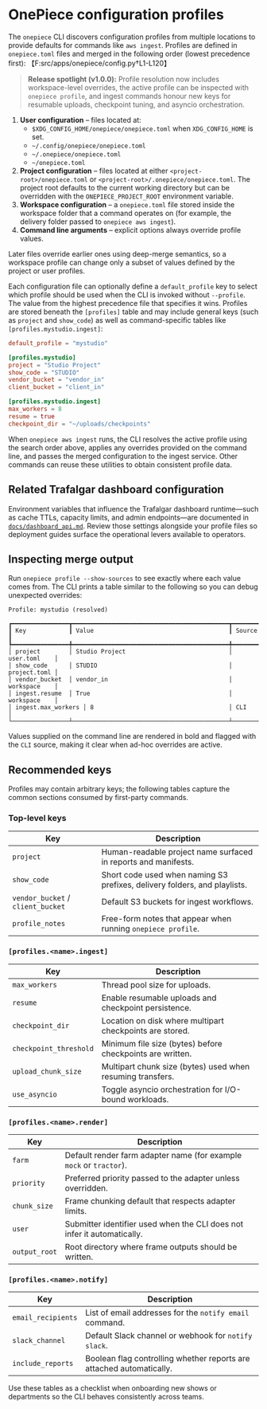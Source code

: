 # OnePiece configuration profiles

The `onepiece` CLI discovers configuration profiles from multiple locations to
provide defaults for commands like `aws ingest`. Profiles are defined in
`onepiece.toml` files and merged in the following order (lowest precedence
first): 【F:src/apps/onepiece/config.py†L1-L120】

> **Release spotlight (v1.0.0):** Profile resolution now includes workspace-level overrides, the active profile can be inspected with `onepiece profile`, and ingest commands honour new keys for resumable uploads, checkpoint tuning, and asyncio orchestration.

1. **User configuration** – files located at:
   - `$XDG_CONFIG_HOME/onepiece/onepiece.toml` when `XDG_CONFIG_HOME` is set.
   - `~/.config/onepiece/onepiece.toml`
   - `~/.onepiece/onepiece.toml`
   - `~/onepiece.toml`
2. **Project configuration** – files located at either
   `<project-root>/onepiece.toml` or `<project-root>/.onepiece/onepiece.toml`.
   The project root defaults to the current working directory but can be
   overridden with the `ONEPIECE_PROJECT_ROOT` environment variable.
3. **Workspace configuration** – a `onepiece.toml` file stored inside the
   workspace folder that a command operates on (for example, the delivery folder
   passed to `onepiece aws ingest`).
4. **Command line arguments** – explicit options always override profile values.

Later files override earlier ones using deep-merge semantics, so a workspace
profile can change only a subset of values defined by the project or user
profiles.

Each configuration file can optionally define a `default_profile` key to select
which profile should be used when the CLI is invoked without `--profile`. The
value from the highest precedence file that specifies it wins. Profiles are
stored beneath the `[profiles]` table and may include general keys (such as
`project` and `show_code`) as well as command-specific tables like
`[profiles.mystudio.ingest]`:

```toml
default_profile = "mystudio"

[profiles.mystudio]
project = "Studio Project"
show_code = "STUDIO"
vendor_bucket = "vendor_in"
client_bucket = "client_in"

[profiles.mystudio.ingest]
max_workers = 8
resume = true
checkpoint_dir = "~/uploads/checkpoints"
```

When `onepiece aws ingest` runs, the CLI resolves the active profile using the
search order above, applies any overrides provided on the command line, and
passes the merged configuration to the ingest service. Other commands can reuse
these utilities to obtain consistent profile data.

## Related Trafalgar dashboard configuration

Environment variables that influence the Trafalgar dashboard runtime—such as
cache TTLs, capacity limits, and admin endpoints—are documented in
[`docs/dashboard_api.md`](./dashboard_api.md#dashboard-caching-controls). Review
those settings alongside your profile files so deployment guides surface the
operational levers available to operators.

## Inspecting merge output

Run `onepiece profile --show-sources` to see exactly where each value comes
from. The CLI prints a table similar to the following so you can debug
unexpected overrides:

```
Profile: mystudio (resolved)

┏━━━━━━━━━━━━━━━━┳━━━━━━━━━━━━━━━━━━━━━━━━━━━━━━━━━━━━━━━━━━━━┳━━━━━━━━━━━━━━┓
┃ Key            ┃ Value                                      ┃ Source       ┃
┡━━━━━━━━━━━━━━━━╇━━━━━━━━━━━━━━━━━━━━━━━━━━━━━━━━━━━━━━━━━━━━╇━━━━━━━━━━━━━━┩
│ project        │ Studio Project                             │ user.toml    │
│ show_code      │ STUDIO                                     │ project.toml │
│ vendor_bucket  │ vendor_in                                  │ workspace    │
│ ingest.resume  │ True                                       │ workspace    │
│ ingest.max_workers │ 8                                      │ CLI          │
└────────────────┴────────────────────────────────────────────┴──────────────┘
```

Values supplied on the command line are rendered in bold and flagged with the
`CLI` source, making it clear when ad-hoc overrides are active.

## Recommended keys

Profiles may contain arbitrary keys; the following tables capture the common
sections consumed by first-party commands.

### Top-level keys

| Key | Description |
| --- | --- |
| `project` | Human-readable project name surfaced in reports and manifests. |
| `show_code` | Short code used when naming S3 prefixes, delivery folders, and playlists. |
| `vendor_bucket` / `client_bucket` | Default S3 buckets for ingest workflows. |
| `profile_notes` | Free-form notes that appear when running `onepiece profile`. |

### `[profiles.<name>.ingest]`

| Key | Description |
| --- | --- |
| `max_workers` | Thread pool size for uploads. |
| `resume` | Enable resumable uploads and checkpoint persistence. |
| `checkpoint_dir` | Location on disk where multipart checkpoints are stored. |
| `checkpoint_threshold` | Minimum file size (bytes) before checkpoints are written. |
| `upload_chunk_size` | Multipart chunk size (bytes) used when resuming transfers. |
| `use_asyncio` | Toggle asyncio orchestration for I/O-bound workloads. |

### `[profiles.<name>.render]`

| Key | Description |
| --- | --- |
| `farm` | Default render farm adapter name (for example `mock` or `tractor`). |
| `priority` | Preferred priority passed to the adapter unless overridden. |
| `chunk_size` | Frame chunking default that respects adapter limits. |
| `user` | Submitter identifier used when the CLI does not infer it automatically. |
| `output_root` | Root directory where frame outputs should be written. |

### `[profiles.<name>.notify]`

| Key | Description |
| --- | --- |
| `email_recipients` | List of email addresses for the `notify email` command. |
| `slack_channel` | Default Slack channel or webhook for `notify slack`. |
| `include_reports` | Boolean flag controlling whether reports are attached automatically. |

Use these tables as a checklist when onboarding new shows or departments so the
CLI behaves consistently across teams.
